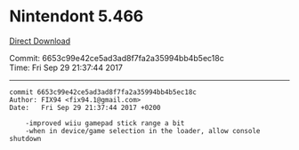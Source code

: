 # Nintendont 5.466
[Direct Download](./Nintendont.zip)

Commit: 6653c99e42ce5ad3ad8f7fa2a35994bb4b5ec18c  
Time: Fri Sep 29 21:37:44 2017   

-----

```
commit 6653c99e42ce5ad3ad8f7fa2a35994bb4b5ec18c
Author: FIX94 <fix94.1@gmail.com>
Date:   Fri Sep 29 21:37:44 2017 +0200

    -improved wiiu gamepad stick range a bit
    -when in device/game selection in the loader, allow console shutdown
```
